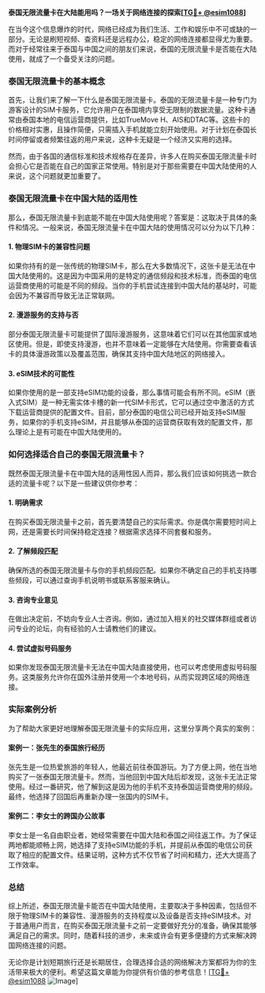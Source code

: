 **泰国无限流量卡在大陆能用吗？一场关于网络连接的探索[[TG💪+ @esim1088](https://t.me/s/esim1088)]**

在当今这个信息爆炸的时代，网络已经成为我们生活、工作和娱乐中不可或缺的一部分。无论是刷短视频、查资料还是远程办公，稳定的网络连接都显得尤为重要。而对于经常往来于泰国与中国之间的朋友们来说，泰国的无限流量卡是否能在大陆使用，就成了一个备受关注的问题。

### 泰国无限流量卡的基本概念

首先，让我们来了解一下什么是泰国无限流量卡。泰国的无限流量卡是一种专门为游客设计的SIM卡服务，它允许用户在泰国境内享受无限制的数据流量。这种卡通常由泰国本地的电信运营商提供，比如TrueMove H、AIS和DTAC等。这些卡的价格相对实惠，且操作简便，只需插入手机就能立刻开始使用。对于计划在泰国长时间停留或者频繁往返的用户来说，这种卡无疑是一个经济又实用的选择。

然而，由于各国的通信标准和技术规格存在差异，许多人在购买泰国无限流量卡时会担心它是否能在自己的国家正常使用。特别是对于那些需要在中国大陆使用的人来说，这个问题就更加重要了。

### 泰国无限流量卡在中国大陆的适用性

那么，泰国无限流量卡到底能不能在中国大陆使用呢？答案是：这取决于具体的条件和情况。一般来说，泰国无限流量卡在中国大陆的使用情况可以分为以下几种：

#### 1. **物理SIM卡的兼容性问题**
   如果你持有的是一张传统的物理SIM卡，那么在大多数情况下，这张卡是无法在中国大陆使用的。这是因为中国采用的是特定的通信频段和技术标准，而泰国的电信运营商使用的可能是不同的频段。当你的手机尝试连接到中国大陆的基站时，可能会因为不兼容而导致无法正常联网。

#### 2. **漫游服务的支持与否**
   部分泰国无限流量卡可能提供了国际漫游服务，这意味着它们可以在其他国家或地区使用。但是，即使支持漫游，也并不意味着一定能够在大陆使用。你需要查看该卡的具体漫游政策以及覆盖范围，确保其支持中国大陆地区的网络接入。

#### 3. **eSIM技术的可能性**
   如果你使用的是一部支持eSIM功能的设备，那么事情可能会有所不同。eSIM（嵌入式SIM）是一种无需实体卡槽的新一代SIM卡形式，它可以通过空中激活的方式下载运营商提供的配置文件。目前，部分泰国的电信公司已经开始支持eSIM服务，如果你的手机支持eSIM，并且能够从泰国的运营商获取有效的配置文件，那么理论上是有可能在中国大陆使用的。

### 如何选择适合自己的泰国无限流量卡？

既然泰国无限流量卡在中国大陆的适用性因人而异，那么我们应该如何挑选一款合适的流量卡呢？以下是一些建议供你参考：

#### 1. **明确需求**
   在购买泰国无限流量卡之前，首先要清楚自己的实际需求。你是偶尔需要短时间上网，还是需要长时间保持稳定连接？根据需求选择不同套餐和服务。

#### 2. **了解频段匹配**
   确保所选的泰国无限流量卡与你的手机频段匹配。如果你不确定自己的手机支持哪些频段，可以通过查询手机说明书或联系客服来确认。

#### 3. **咨询专业意见**
   在做出决定前，不妨向专业人士咨询。例如，通过加入相关的社交媒体群组或者访问专业的论坛，向有经验的人士请教他们的建议。

#### 4. **尝试虚拟号码服务**
   如果你发现泰国无限流量卡无法在中国大陆直接使用，也可以考虑使用虚拟号码服务。这类服务允许你在国外注册并使用一个本地号码，从而实现跨区域的网络连接。

### 实际案例分析

为了帮助大家更好地理解泰国无限流量卡的实际应用，这里分享两个真实的案例：

#### 案例一：张先生的泰国旅行经历
张先生是一位热爱旅游的年轻人，他最近前往泰国游玩。为了方便上网，他在当地购买了一张泰国无限流量卡。然而，当他回到中国大陆后却发现，这张卡无法正常使用。经过一番研究，他了解到这是因为他的手机不支持泰国运营商使用的频段。最终，他选择了回国后再重新办理一张国内的SIM卡。

#### 案例二：李女士的跨国办公故事
李女士是一名自由职业者，她经常需要在中国大陆和泰国之间往返工作。为了保证两地都能顺畅上网，她选择了支持eSIM功能的手机，并提前从泰国的电信公司获取了相应的配置文件。结果证明，这种方式不仅节省了时间和精力，还大大提高了工作效率。

### 总结

综上所述，泰国无限流量卡能否在中国大陆使用，主要取决于多种因素，包括但不限于物理SIM卡的兼容性、漫游服务的支持程度以及设备是否支持eSIM技术。对于普通用户而言，在购买泰国无限流量卡之前一定要做好充分的准备，确保其能够满足自己的需求。同时，随着科技的进步，未来或许会有更多便捷的方式来解决跨国网络连接的问题。

无论你是计划短期旅行还是长期居住，合理选择合适的网络解决方案都将为你的生活带来极大的便利。希望这篇文章能为你提供有价值的参考信息！[[TG💪+ @esim1088](https://t.me/s/esim1088) ![Image](https://i.postimg.cc/4NQfJmqS/Snipaste-2025-05-13-00-14-12.png)]